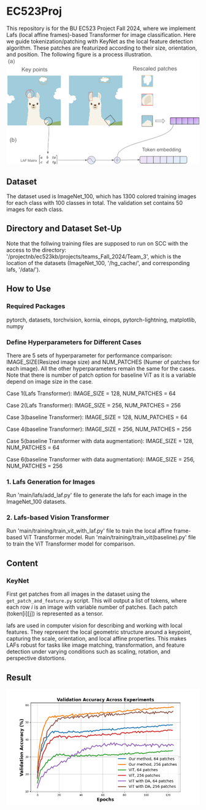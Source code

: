 # EC523Proj

This repository is for the BU EC523 Project Fall 2024, where we implement Lafs (local affine frames)-based Transformer for image classification. Here we guide tokenization/patching with KeyNet as the local feature detection algorithm. These patches are featurized according to their size, orientation, and position. The following figure is a process illustration.
![The lafs-based Transformer framework running process](./illustration.png)

## Dataset
The dataset used is ImageNet_100, which has 1300 colored training images for each class with 100 classes in total. The validation set contains 50 images for each class.  

## Directory and Dataset Set-Up
Note that the follwing training files are supposed to run on SCC with the access to the directory: '/projectnb/ec523kb/projects/teams_Fall_2024/Team_3', which is the location of the datasets (ImageNet_100, '/hg_cache/', and corresponding lafs, '/data/'). 

## How to Use 
### Required Packages
pytorch, datasets, torchvision, kornia, einops, pytorch-lightning, matplotlib, numpy

### Define Hyperparameters for Different Cases 
There are 5 sets of hyperparameter for performance comparison: IMAGE_SIZE(Resized image size) and NUM_PATCHES (Numer of patches for each image). All the other hyperparameters remain the same for the cases. Note that there is number of patch option for baseline ViT as it is a variable depend on image size in the case.

Case 1(Lafs Transformer): IMAGE_SIZE = 128, NUM_PATCHES = 64

Case 2(Lafs Transformer): IMAGE_SIZE = 256, NUM_PATCHES = 256

Case 3(baseline Transformer): IMAGE_SIZE = 128, NUM_PATCHES = 64

Case 4(baseline Transformer): IMAGE_SIZE = 256, NUM_PATCHES = 256

Case 5(baseline Transformer with data augmentation): IMAGE_SIZE = 128, NUM_PATCHES = 64

Case 6(baseline Transformer with data augmentation): IMAGE_SIZE = 256, NUM_PATCHES = 256

### 1. Lafs Generation for Images
Run 'main/lafs/add_laf.py' file to generate the lafs for each image in the ImageNet_100 datasets. 

### 2. Lafs-based Vision Transformer
Run 'main/training/train_vit_with_laf.py' file to train the local affine frame-based ViT Transformer model. 
Run 'main/training/train_vit(baseline).py' file to train the ViT Transformer model for comparison. 

## Content
### KeyNet
First get patches from all images in the dataset using the `get_patch_and_feature.py` script. This will output a list of tokens, where each row *i* is an image with variable number of patches. Each patch (token[i][j]) is represented as a tensor.

lafs are used in computer vision for describing and working with local features. They represent the local geometric structure around a keypoint, capturing the scale, orientation, and local affine properties. This makes LAFs robust for tasks like image matching, transformation, and feature detection under varying conditions such as scaling, rotation, and perspective distortions.

## Result


![The Results](./res.png)




